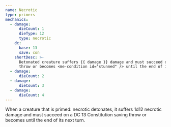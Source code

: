 ```yaml
---
name: Necrotic
type: primers
mechanics:
  - damage:
      dieCount: 1
      dieType: 12
      type: necrotic
    dc:
      base: 13
      save: con
    shortDesc: >-
      Detonated creature suffers {{ damage }} damage and must succeed on a DC 13 Constitution saving
      throw or becomes <me-condition id="stunned" /> until the end of its next turn.
  - damage:
      dieCount: 2
  - damage:
      dieCount: 3
  - damage:
      dieCount: 4
---
```

When a creature that is primed: necrotic detonates, it suffers 1d12 necrotic damage and must succeed on a
DC 13 Constitution saving throw or becomes <me-condition id="stunned" /> until the end of its next turn.
